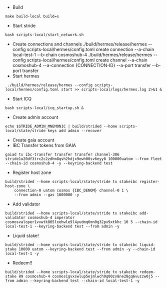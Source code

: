 * Build
```
make build-local build=s
```
* Start stride
```
bash scripts-local/start_network.sh
```
* Create connections and channels
./build/hermes/release/hermes --config scripts-local/hermes/config.toml create connection --a-chain local-test-1 --b-chain cosmoshub-4
./build/hermes/release/hermes --config scripts-local/hermes/config.toml create channel --a-chain cosmoshub-4 --a-connection {CONNECTION-ID} --a-port transfer --b-port transfer
* Start hermes
```
 ./build/hermes/release/hermes --config scripts-local/hermes/config.toml start >> scripts-local/logs/hermes.log 2>&1 &
```
* Start ICQ
```
bash scripts-local/icq_startup.sh &
```
* Create admin account
```
echo $STRIDE_ADMIN_MNEMONIC | build/strided --home scripts-local/state/stride keys add admin --recover
```
* Create gaia account
* IBC Transfer tokens from GAIA
```
gaiad tx ibc-transfer transfer transfer channel-386 stride1u20df3trc2c2zdhm8qvh2hdjx9ewh00sv6eyy8 100000uatom --from fleet --chain-id cosmoshub-4 -y --keyring-backend test
```
* Register host zone
```
build/strided --home scripts-local/state/stride tx stakeibc register-host-zone \
    connection-0 uatom cosmos {IBC_DENOM} channel-0 1 \
    --from admin --gas 1000000 -y
```
* Add validator
```
build/strided --home scripts-local/state/stride tx stakeibc add-validator cosmoshub-4 imperator cosmosvaloper1vvwtk805lxehwle9l4yudmq6mn0g32px9xtkhc 10 5 --chain-id local-test-1 --keyring-backend test --from admin -y
```
* Liquid stake!
```
build/strided --home scripts-local/state/stride tx stakeibc liquid-stake 10000 uatom --keyring-backend test --from admin -y --chain-id local-test-1 -y
```
* Redeem!!
```
build/strided --home scripts-local/state/stride tx stakeibc redeem-stake 89 cosmoshub-4 cosmos1gvxswlup5ejmlwch9q00zv8ne28gq6vuzzw0j5 --from admin --keyring-backend test --chain-id local-test-1 -y
```